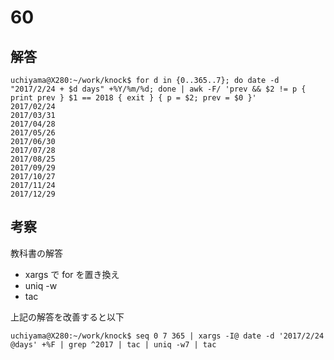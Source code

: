# 60

## 解答

```
uchiyama@X280:~/work/knock$ for d in {0..365..7}; do date -d "2017/2/24 + $d days" +%Y/%m/%d; done | awk -F/ 'prev && $2 != p { print prev } $1 == 2018 { exit } { p = $2; prev = $0 }'
2017/02/24
2017/03/31
2017/04/28
2017/05/26
2017/06/30
2017/07/28
2017/08/25
2017/09/29
2017/10/27
2017/11/24
2017/12/29
```

## 考察

教科書の解答

- xargs で for を置き換え
- uniq -w
- tac

上記の解答を改善すると以下

```
uchiyama@X280:~/work/knock$ seq 0 7 365 | xargs -I@ date -d '2017/2/24 @days' +%F | grep ^2017 | tac | uniq -w7 | tac
```
